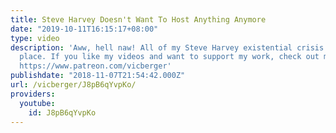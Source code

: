 ```yaml
---
title: Steve Harvey Doesn't Want To Host Anything Anymore
date: "2019-10-11T16:15:17+08:00"
type: video
description: 'Aww, hell naw! All of my Steve Harvey existential crisis videos in one
  place. If you like my videos and want to support my work, check out my Patreon here:
  https://www.patreon.com/vicberger'
publishdate: "2018-11-07T21:54:42.000Z"
url: /vicberger/J8pB6qYvpKo/
providers:
  youtube:
    id: J8pB6qYvpKo
---
```

